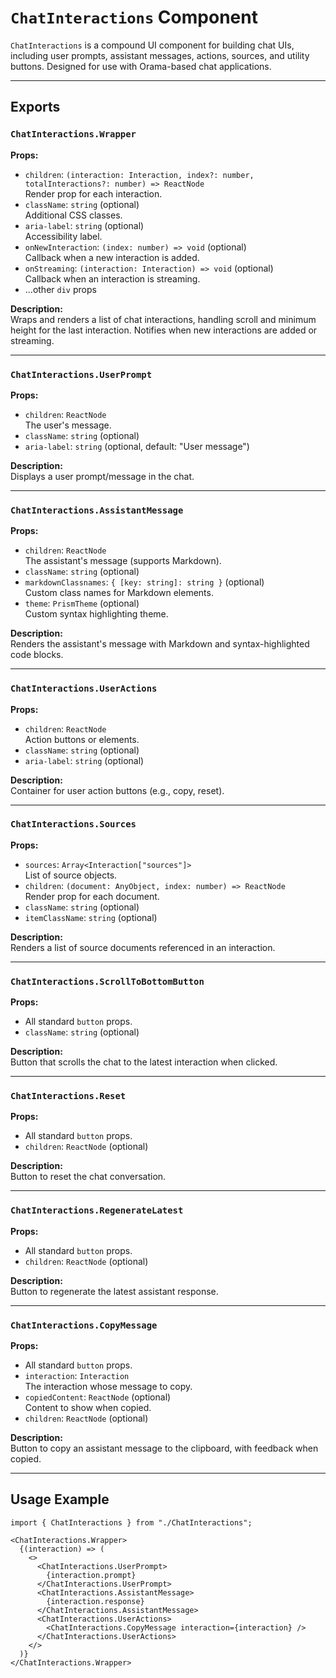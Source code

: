 # `ChatInteractions` Component

`ChatInteractions` is a compound UI component for building chat UIs, including user prompts, assistant messages, actions, sources, and utility buttons. Designed for use with Orama-based chat applications.

---

## Exports

### `ChatInteractions.Wrapper`

**Props:**

- `children`: `(interaction: Interaction, index?: number, totalInteractions?: number) => ReactNode`  
  Render prop for each interaction.
- `className`: `string` (optional)  
  Additional CSS classes.
- `aria-label`: `string` (optional)  
  Accessibility label.
- `onNewInteraction`: `(index: number) => void` (optional)  
  Callback when a new interaction is added.
- `onStreaming`: `(interaction: Interaction) => void` (optional)  
  Callback when an interaction is streaming.
- ...other `div` props

**Description:**  
Wraps and renders a list of chat interactions, handling scroll and minimum height for the last interaction. Notifies when new interactions are added or streaming.

---

### `ChatInteractions.UserPrompt`

**Props:**

- `children`: `ReactNode`  
  The user's message.
- `className`: `string` (optional)
- `aria-label`: `string` (optional, default: "User message")

**Description:**  
Displays a user prompt/message in the chat.

---

### `ChatInteractions.AssistantMessage`

**Props:**

- `children`: `ReactNode`  
  The assistant's message (supports Markdown).
- `className`: `string` (optional)
- `markdownClassnames`: `{ [key: string]: string }` (optional)  
  Custom class names for Markdown elements.
- `theme`: `PrismTheme` (optional)  
  Custom syntax highlighting theme.

**Description:**  
Renders the assistant's message with Markdown and syntax-highlighted code blocks.

---

### `ChatInteractions.UserActions`

**Props:**

- `children`: `ReactNode`  
  Action buttons or elements.
- `className`: `string` (optional)
- `aria-label`: `string` (optional)

**Description:**  
Container for user action buttons (e.g., copy, reset).

---

### `ChatInteractions.Sources`

**Props:**

- `sources`: `Array<Interaction["sources"]>`  
  List of source objects.
- `children`: `(document: AnyObject, index: number) => ReactNode`  
  Render prop for each document.
- `className`: `string` (optional)
- `itemClassName`: `string` (optional)

**Description:**  
Renders a list of source documents referenced in an interaction.

---

### `ChatInteractions.ScrollToBottomButton`

**Props:**

- All standard `button` props.
- `className`: `string` (optional)

**Description:**  
Button that scrolls the chat to the latest interaction when clicked.

---

### `ChatInteractions.Reset`

**Props:**

- All standard `button` props.
- `children`: `ReactNode` (optional)

**Description:**  
Button to reset the chat conversation.

---

### `ChatInteractions.RegenerateLatest`

**Props:**

- All standard `button` props.
- `children`: `ReactNode` (optional)

**Description:**  
Button to regenerate the latest assistant response.

---

### `ChatInteractions.CopyMessage`

**Props:**

- All standard `button` props.
- `interaction`: `Interaction`  
  The interaction whose message to copy.
- `copiedContent`: `ReactNode` (optional)  
  Content to show when copied.
- `children`: `ReactNode` (optional)

**Description:**  
Button to copy an assistant message to the clipboard, with feedback when copied.

---

## Usage Example

````tsx
import { ChatInteractions } from "./ChatInteractions";

<ChatInteractions.Wrapper>
  {(interaction) => (
    <>
      <ChatInteractions.UserPrompt>
        {interaction.prompt}
      </ChatInteractions.UserPrompt>
      <ChatInteractions.AssistantMessage>
        {interaction.response}
      </ChatInteractions.AssistantMessage>
      <ChatInteractions.UserActions>
        <ChatInteractions.CopyMessage interaction={interaction} />
      </ChatInteractions.UserActions>
    </>
  )}
</ChatInteractions.Wrapper>
````